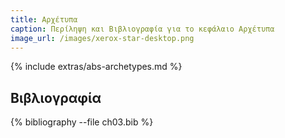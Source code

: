 ```yaml
---
title: Αρχέτυπα
caption: Περίληψη και Βιβλιογραφία για το κεφάλαιο Αρχέτυπα
image_url: /images/xerox-star-desktop.png
---
```


{% include extras/abs-archetypes.md %}

## Βιβλιογραφία

{% bibliography --file ch03.bib %}

